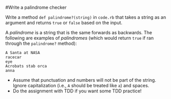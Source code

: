 #Write a palindrome checker

Write a method `def palindrome?(string)` in `code.rb` that takes a string as an argument and returns `true` or `false` based on the input.

A *palindrome* is a string that is the same forwards as backwards. The following are examples of *palindromes* (which would return `true` if ran through the `palindrome?` method):

```
A Santa at NASA
racecar
eye
Acrobats stab orca
anna
```

* Assume that punctuation and numbers will not be part of the string. Ignore capitalization (i.e., `A` should be treated like `a`) and spaces.
* Do the assignment with TDD if you want some TDD practice!
